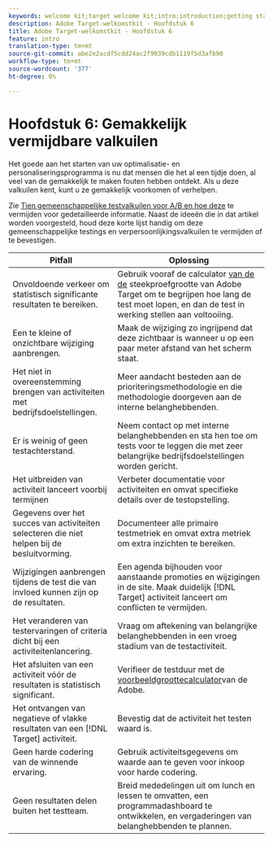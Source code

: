 ```yaml
---
keywords: welcome kit;target welcome kit;intro;introduction;getting started
description: Adobe Target-welkomstkit - Hoofdstuk 6
title: Adobe Target-welkomstkit - Hoofdstuk 6
feature: intro
translation-type: tm+mt
source-git-commit: abe2e2acdf5cdd24ac2f9039cdb1119f5d3afb90
workflow-type: tm+mt
source-wordcount: '377'
ht-degree: 0%

---
```



# Hoofdstuk 6: Gemakkelijk vermijdbare valkuilen

Het goede aan het starten van uw optimalisatie- en personaliseringsprogramma is nu dat mensen die het al een tijdje doen, al veel van de gemakkelijk te maken fouten hebben ontdekt. Als u deze valkuilen kent, kunt u ze gemakkelijk voorkomen of verhelpen.

Zie [Tien gemeenschappelijke testvalkuilen voor A/B en hoe deze](/help/c-activities/t-test-ab/common-ab-testing-pitfalls.md) te vermijden voor gedetailleerde informatie. Naast de ideeën die in dat artikel worden voorgesteld, houd deze korte lijst handig om deze gemeenschappelijke testings en verpersoonlijkingsvalkuilen te vermijden of te bevestigen.

| Pitfall | Oplossing |
| --- | --- |
| Onvoldoende verkeer om statistisch significante resultaten te bereiken. | Gebruik vooraf de calculator [van de de](https://docs.adobe.com/content/target-microsite/testcalculator.html) steekproefgrootte van Adobe Target om te begrijpen hoe lang de test moet lopen, en dan de test in werking stellen aan voltooiing. |
| Een te kleine of onzichtbare wijziging aanbrengen. | Maak de wijziging zo ingrijpend dat deze zichtbaar is wanneer u op een paar meter afstand van het scherm staat. |
| Het niet in overeenstemming brengen van activiteiten met bedrijfsdoelstellingen. | Meer aandacht besteden aan de prioriteringsmethodologie en die methodologie doorgeven aan de interne belanghebbenden. |
| Er is weinig of geen testachterstand. | Neem contact op met interne belanghebbenden en sta hen toe om tests voor te leggen die met zeer belangrijke bedrijfsdoelstellingen worden gericht. |
| Het uitbreiden van activiteit lanceert voorbij termijnen | Verbeter documentatie voor activiteiten en omvat specifieke details over de testopstelling. |
| Gegevens over het succes van activiteiten selecteren die niet helpen bij de besluitvorming. | Documenteer alle primaire testmetriek en omvat extra metriek om extra inzichten te bereiken. |
| Wijzigingen aanbrengen tijdens de test die van invloed kunnen zijn op de resultaten. | Een agenda bijhouden voor aanstaande promoties en wijzigingen in de site. Maak duidelijk [!DNL Target] activiteit lanceert om conflicten te vermijden. |
| Het veranderen van testervaringen of criteria dicht bij een activiteitenlancering. | Vraag om aftekening van belangrijke belanghebbenden in een vroeg stadium van de testactiviteit. |
| Het afsluiten van een activiteit vóór de resultaten is statistisch significant. | Verifieer de testduur met de [voorbeeldgroottecalculator](https://docs.adobe.com/content/target-microsite/testcalculator.html)van de Adobe. |
| Het ontvangen van negatieve of vlakke resultaten van een [!DNL Target] activiteit. | Bevestig dat de activiteit het testen waard is. |
| Geen harde codering van de winnende ervaring. | Gebruik activiteitsgegevens om waarde aan te geven voor inkoop voor harde codering. |
| Geen resultaten delen buiten het testteam. | Breid mededelingen uit om lunch en lessen te omvatten, een programmadashboard te ontwikkelen, en vergaderingen van belanghebbenden te plannen. |